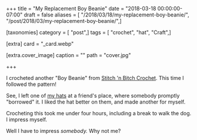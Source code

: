+++
title = "My Replacement Boy Beanie"
date = "2018-03-18 00:00:00-07:00"
draft = false
aliases = [ "/2018/03/18/my-replacement-boy-beanie/", "/post/2018/03/my-replacement-boy-beanie/",]

[taxonomies]
category = [ "post",]
tags = [ "crochet", "hat", "Craft",]

[extra]
card = "_card.webp"

[extra.cover_image]
caption = ""
path = "cover.jpg"

+++

I crocheted another "Boy Beanie" from [Stitch 'n Bitch Crochet][]. This time I followed the pattern!

[Stitch 'N Bitch Crochet]: https://www.goodreads.com/book/show/57512.Stitch_n_Bitch_Crochet
<!--more-->

See, I left one of [my hats][] at a friend's place, where somebody promptly "borrowed" it. I liked the hat
better on them, and made another for myself.

[my hats]: /post/2018/02/a-couple-crochet-hats


Crocheting this took me under four hours, including a break to walk the dog. I impress myself.

Well I have to impress *somebody.* Why not me?